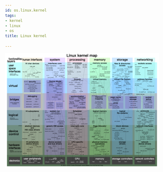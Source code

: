```yaml
---
id: os.linux.kernel
tags:
- kernel
- linux
- os
title: Linux kernel

---
```


![image.png](./../assets/1710780875754-59580acb-b3d1-4854-854e-3a87bd2325b2.png)

